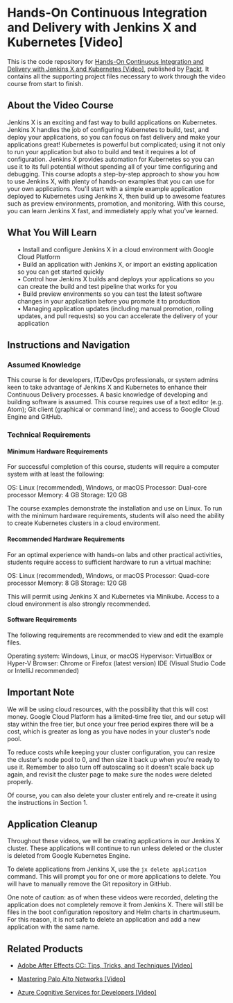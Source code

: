 # Hands-On Continuous Integration and Delivery with Jenkins X and Kubernetes [Video]
This is the code repository for [Hands-On Continuous Integration and Delivery with Jenkins X and Kubernetes [Video]]( https://www.packtpub.com/cloud-networking/hands-on-continuous-integration-and-delivery-with-jenkins-x-and-kubernetes-video), published by [Packt](https://www.packtpub.com/?utm_source=github ). It contains all the supporting project files necessary to work through the video course from start to finish.

## About the Video Course
Jenkins X is an exciting and fast way to build applications on Kubernetes. Jenkins X handles the job of configuring Kubernetes to build, test, and deploy your applications, so you can focus on fast delivery and make your applications great!
Kubernetes is powerful but complicated; using it not only to run your application but also to build and test it requires a lot of configuration. Jenkins X provides automation for Kubernetes so you can use it to its full potential without spending all of your time configuring and debugging.
This course adopts a step-by-step approach to show you how to use Jenkins X, with plenty of hands-on examples that you can use for your own applications. You'll start with a simple example application deployed to Kubernetes using Jenkins X, then build up to awesome features such as preview environments, promotion, and monitoring. With this course, you can learn Jenkins X fast, and immediately apply what you've learned. <br/>

<H2>What You Will Learn</H2>
<DIV class>

<UL>
• Install and configure Jenkins X in a cloud environment with Google Cloud Platform<br/>
• Build an application with Jenkins X, or import an existing application so you can get started quickly<br/>
• Control how Jenkins X builds and deploys your applications so you can create the build and test pipeline that works for you<br/>
• Build preview environments so you can test the latest software changes in your application before you promote it to production<br/>
• Managing application updates (including manual promotion, rolling updates, and pull requests) so you can accelerate the delivery of your application<br/>
</LI></UL></DIV>

## Instructions and Navigation
### Assumed Knowledge
This course is for developers, IT/DevOps professionals, or system admins keen to take advantage of Jenkins X and Kubernetes to enhance their Continuous Delivery processes. A basic knowledge of developing and building software is assumed.
This course requires use of a text editor (e.g. Atom); Git client (graphical or command line); and access to Google Cloud Engine and GitHub.

### Technical Requirements <br/>
#### Minimum Hardware Requirements
For successful completion of this course, students will require a computer system with at least the following:

OS: Linux (recommended), Windows, or macOS
Processor: Dual-core processor
Memory: 4 GB
Storage: 120 GB

The course examples demonstrate the installation and use on Linux. To run with the minimum hardware requirements, students will also need the ability to create Kubernetes clusters in a cloud environment.

#### Recommended Hardware Requirements <br/>
For an optimal experience with hands-on labs and other practical activities, students require access to sufficient hardware to run a virtual machine:

OS: Linux (recommended), Windows, or macOS
Processor: Quad-core processor
Memory: 8 GB
Storage: 120 GB

This will permit using Jenkins X and Kubernetes via Minikube. Access to a cloud environment is also strongly recommended.

#### Software Requirements<br/>
The following requirements are recommended to view and edit the example files.

Operating system: Windows, Linux, or macOS
Hypervisor: VirtualBox or Hyper-V
Browser: Chrome or Firefox (latest version)
IDE (Visual Studio Code or IntelliJ recommended)
<br/>

## Important Note

We will be using cloud resources, with the possibility that this will cost
money. Google Cloud Platform has a limited-time free tier, and our
setup will stay within the free tier, but once your free period expires
there will be a cost, which is greater as long as you have nodes in your
cluster's node pool.

To reduce costs while keeping your cluster configuration, you can resize the
cluster's node pool to 0, and then size it back up when you're ready to use
it. Remember to also turn off autoscaling so it doesn't scale back up again,
and revisit the cluster page to make sure the nodes were deleted properly.

Of course, you can also delete your cluster entirely and re-create it using
the instructions in Section 1.

## Application Cleanup

Throughout these videos, we will be creating applications in our Jenkins X
cluster. These applications will continue to run unless deleted or the cluster
is deleted from Google Kubernetes Engine.

To delete applications from Jenkins X, use the `jx delete application`
command. This will prompt you for one or more applications to delete. You will
have to manually remove the Git repository in GitHub.

One note of caution: as of when these videos were recorded, deleting the
application does not completely remove it from Jenkins X. There will still be
files in the boot configuration repository and Helm charts in chartmuseum. For
this reason, it is not safe to delete an application and add a new application
with the same name.

## Related Products
* [Adobe After Effects CC: Tips, Tricks, and Techniques [Video]](https://www.packtpub.com/business-other/adobe-after-effects-cc-tips-tricks-and-techniques-video)

* [Mastering Palo Alto Networks [Video]](https://www.packtpub.com/networking-and-servers/mastering-palo-alto-networks-video)

* [Azure Cognitive Services for Developers [Video]](https://www.packtpub.com/application-development/azure-cognitive-services-developers-video)
